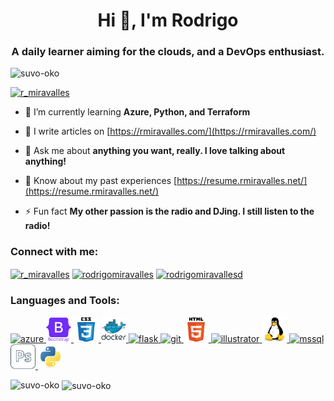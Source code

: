 <h1 align="center">Hi 👋, I'm Rodrigo</h1>
<h3 align="center">A daily learner aiming for the clouds, and a DevOps enthusiast.</h3>

<p align="left"> <img src="https://komarev.com/ghpvc/?username=suvo-oko&label=Profile%20views&color=0e75b6&style=flat" alt="suvo-oko" /> </p>

<p align="left"> <a href="https://twitter.com/r_miravalles" target="blank"><img src="https://img.shields.io/twitter/follow/r_miravalles?logo=twitter&style=for-the-badge" alt="r_miravalles" /></a> </p>

- 🌱 I’m currently learning **Azure, Python, and Terraform**

- 📝 I write articles on [https://rmiravalles.com/](https://rmiravalles.com/)

- 💬 Ask me about **anything you want, really. I love talking about anything!**

- 📄 Know about my past experiences [https://resume.rmiravalles.net/](https://resume.rmiravalles.net/)

- ⚡ Fun fact **My other passion is the radio and DJing. I still listen to the radio!**

<h3 align="left">Connect with me:</h3>
<p align="left">
<a href="https://twitter.com/r_miravalles" target="blank"><img align="center" src="https://cdn.jsdelivr.net/npm/simple-icons@3.0.1/icons/twitter.svg" alt="r_miravalles" height="30" width="40" /></a>
<a href="https://linkedin.com/in/rodrigomiravalles" target="blank"><img align="center" src="https://cdn.jsdelivr.net/npm/simple-icons@3.0.1/icons/linkedin.svg" alt="rodrigomiravalles" height="30" width="40" /></a>
<a href="https://fb.com/rodrigomiravallesd" target="blank"><img align="center" src="https://cdn.jsdelivr.net/npm/simple-icons@3.0.1/icons/facebook.svg" alt="rodrigomiravallesd" height="30" width="40" /></a>
</p>

<h3 align="left">Languages and Tools:</h3>
<p align="left"> <a href="https://azure.microsoft.com/en-in/" target="_blank"> <img src="https://www.vectorlogo.zone/logos/microsoft_azure/microsoft_azure-icon.svg" alt="azure" width="40" height="40"/> </a> <a href="https://getbootstrap.com" target="_blank"> <img src="https://raw.githubusercontent.com/devicons/devicon/master/icons/bootstrap/bootstrap-plain-wordmark.svg" alt="bootstrap" width="40" height="40"/> </a> <a href="https://www.w3schools.com/css/" target="_blank"> <img src="https://raw.githubusercontent.com/devicons/devicon/master/icons/css3/css3-original-wordmark.svg" alt="css3" width="40" height="40"/> </a> <a href="https://www.docker.com/" target="_blank"> <img src="https://raw.githubusercontent.com/devicons/devicon/master/icons/docker/docker-original-wordmark.svg" alt="docker" width="40" height="40"/> </a> <a href="https://flask.palletsprojects.com/" target="_blank"> <img src="https://www.vectorlogo.zone/logos/pocoo_flask/pocoo_flask-icon.svg" alt="flask" width="40" height="40"/> </a> <a href="https://git-scm.com/" target="_blank"> <img src="https://www.vectorlogo.zone/logos/git-scm/git-scm-icon.svg" alt="git" width="40" height="40"/> </a> <a href="https://www.w3.org/html/" target="_blank"> <img src="https://raw.githubusercontent.com/devicons/devicon/master/icons/html5/html5-original-wordmark.svg" alt="html5" width="40" height="40"/> </a> <a href="https://www.adobe.com/in/products/illustrator.html" target="_blank"> <img src="https://www.vectorlogo.zone/logos/adobe_illustrator/adobe_illustrator-icon.svg" alt="illustrator" width="40" height="40"/> </a> <a href="https://www.linux.org/" target="_blank"> <img src="https://raw.githubusercontent.com/devicons/devicon/master/icons/linux/linux-original.svg" alt="linux" width="40" height="40"/> </a> <a href="https://www.microsoft.com/en-us/sql-server" target="_blank"> <img src="https://cdn.worldvectorlogo.com/logos/microsoft-sql-server.svg" alt="mssql" width="40" height="40"/> </a> <a href="https://www.photoshop.com/en" target="_blank"> <img src="https://raw.githubusercontent.com/devicons/devicon/master/icons/photoshop/photoshop-line.svg" alt="photoshop" width="40" height="40"/> </a> <a href="https://www.python.org" target="_blank"> <img src="https://raw.githubusercontent.com/devicons/devicon/master/icons/python/python-original.svg" alt="python" width="40" height="40"/> </a> </p>

<p><img align="left" src="https://github-readme-stats.vercel.app/api/top-langs?username=suvo-oko&show_icons=true&locale=en&layout=compact" alt="suvo-oko" /></p>

<p>&nbsp;<img align="center" src="https://github-readme-stats.vercel.app/api?username=suvo-oko&show_icons=true&locale=en" alt="suvo-oko" /></p>

